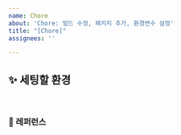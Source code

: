 ```yaml
---
name: Chore
about: 'Chore: 빌드 수정, 패키지 추가, 환경변수 설정'
title: "[Chore]"
assignees: ''

---
```


## ✨ 세팅할 환경

<br>

### 📕 레퍼런스
